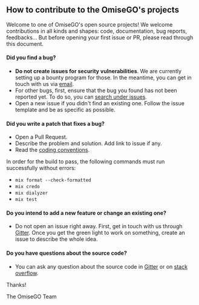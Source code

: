 ## How to contribute to the OmiseGO's projects

Welcome to one of OmiseGO's open source projects! We welcome contributions in all kinds and shapes: code, documentation, bug reports, feedbacks... But before opening your first issue or PR, please read through this document.

#### **Did you find a bug?**

* __Do not create issues for security vulnerabilities__. We are currently setting up a bounty program for those. In the meantime, you can get in touch with us via [email](mailto:thibault@omisego.co).
* For other bugs, first, ensure that the bug you found has not been reported yet. To do so, you can [search under issues](https://github.com/omisego/ewallet/issues).
* Open a new issue if you didn't find an existing one. Follow the issue template and be as specific as possible.

#### **Did you write a patch that fixes a bug?**

* Open a Pull Request.
* Describe the problem and solution. Add link to issue if any.
* Read the [coding conventions](/docs/design/conventions.md).

In order for the build to pass, the following commands must run successfully without errors:

-   `mix format --check-formatted`
-   `mix credo`
-   `mix dialyzer`
-   `mix test`

#### **Do you intend to add a new feature or change an existing one?**

* Do not open an issue right away. First, get in touch with us through [Gitter](https://gitter.im/omisego/ewallet). Once you get the green light to work on something, create an issue to describe the whole idea.

#### **Do you have questions about the source code?**

* You can ask any question about the source code in [Gitter](https://gitter.im/omisego/ewallet) or on [stack overflow](https://stackoverflow.com/).

Thanks!

The OmiseGO Team
